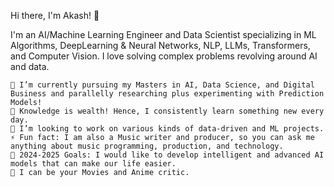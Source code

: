 Hi there, I'm Akash! 👋

I'm an AI/Machine Learning Engineer and Data Scientist specializing in ML Algorithms, DeepLearning & Neural Networks, NLP, LLMs, Transformers, and Computer Vision. I love solving complex problems revolving around AI and data.

    🔭 I’m currently pursuing my Masters in AI, Data Science, and Digital Business and parallelly researching plus experimenting with Prediction Models!
    🌱 Knowledge is wealth! Hence, I consistently learn something new every day.
    👯 I’m looking to work on various kinds of data-driven and ML projects.
    ⚡ Fun fact: I am also a Music writer and producer, so you can ask me anything about music programming, production, and technology.
    🥅 2024-2025 Goals: I would like to develop intelligent and advanced AI models that can make our life easier.
    💬 I can be your Movies and Anime critic.
